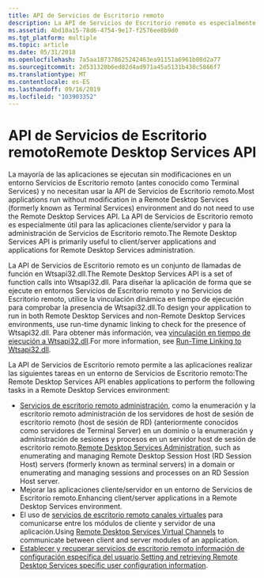 ```yaml
---
title: API de Servicios de Escritorio remoto
description: La API de Servicios de Escritorio remoto es especialmente útil para las aplicaciones cliente/servidor y para la administración de Servicios de Escritorio remoto.
ms.assetid: 4bd10a15-78d6-4754-9e17-f2576ee8b9d0
ms.tgt_platform: multiple
ms.topic: article
ms.date: 05/31/2018
ms.openlocfilehash: 7a5aa187378625242463ea91151a6961b08d2a77
ms.sourcegitcommit: 2d531328b6ed82d4ad971a45a5131b430c5866f7
ms.translationtype: MT
ms.contentlocale: es-ES
ms.lasthandoff: 09/16/2019
ms.locfileid: "103903352"
---
```

# <a name="remote-desktop-services-api"></a><span data-ttu-id="fff00-103">API de Servicios de Escritorio remoto</span><span class="sxs-lookup"><span data-stu-id="fff00-103">Remote Desktop Services API</span></span>

<span data-ttu-id="fff00-104">La mayoría de las aplicaciones se ejecutan sin modificaciones en un entorno Servicios de Escritorio remoto (antes conocido como Terminal Services) y no necesitan usar la API de Servicios de Escritorio remoto.</span><span class="sxs-lookup"><span data-stu-id="fff00-104">Most applications run without modification in a Remote Desktop Services (formerly known as Terminal Services) environment and do not need to use the Remote Desktop Services API.</span></span> <span data-ttu-id="fff00-105">La API de Servicios de Escritorio remoto es especialmente útil para las aplicaciones cliente/servidor y para la administración de Servicios de Escritorio remoto.</span><span class="sxs-lookup"><span data-stu-id="fff00-105">The Remote Desktop Services API is primarily useful to client/server applications and applications for Remote Desktop Services administration.</span></span>

<span data-ttu-id="fff00-106">La API de Servicios de Escritorio remoto es un conjunto de llamadas de función en Wtsapi32.dll.</span><span class="sxs-lookup"><span data-stu-id="fff00-106">The Remote Desktop Services API is a set of function calls into Wtsapi32.dll.</span></span> <span data-ttu-id="fff00-107">Para diseñar la aplicación de forma que se ejecute en entornos Servicios de Escritorio remoto y no Servicios de Escritorio remoto, utilice la vinculación dinámica en tiempo de ejecución para comprobar la presencia de Wtsapi32.dll.</span><span class="sxs-lookup"><span data-stu-id="fff00-107">To design your application to run in both Remote Desktop Services and non-Remote Desktop Services environments, use run-time dynamic linking to check for the presence of Wtsapi32.dll.</span></span> <span data-ttu-id="fff00-108">Para obtener más información, vea [vinculación en tiempo de ejecución a Wtsapi32.dll](run-time-linking-to-wtsapi32-dll.md).</span><span class="sxs-lookup"><span data-stu-id="fff00-108">For more information, see [Run-Time Linking to Wtsapi32.dll](run-time-linking-to-wtsapi32-dll.md).</span></span>

<span data-ttu-id="fff00-109">La API de Servicios de Escritorio remoto permite a las aplicaciones realizar las siguientes tareas en un entorno de Servicios de Escritorio remoto:</span><span class="sxs-lookup"><span data-stu-id="fff00-109">The Remote Desktop Services API enables applications to perform the following tasks in a Remote Desktop Services environment:</span></span>

-   <span data-ttu-id="fff00-110">[Servicios de escritorio remoto administración](terminal-services-administration.md), como la enumeración y la escritorio remoto administración de los servidores de host de sesión de escritorio remoto (host de sesión de RD) (anteriormente conocidos como servidores de Terminal Server) en un dominio o la enumeración y administración de sesiones y procesos en un servidor host de sesión de escritorio remoto.</span><span class="sxs-lookup"><span data-stu-id="fff00-110">[Remote Desktop Services Administration](terminal-services-administration.md), such as enumerating and managing Remote Desktop Session Host (RD Session Host) servers (formerly known as terminal servers) in a domain or enumerating and managing sessions and processes on an RD Session Host server.</span></span>
-   <span data-ttu-id="fff00-111">Mejorar las aplicaciones cliente/servidor en un entorno de Servicios de Escritorio remoto.</span><span class="sxs-lookup"><span data-stu-id="fff00-111">Enhancing client/server applications in a Remote Desktop Services environment.</span></span>
-   <span data-ttu-id="fff00-112">El uso de [servicios de escritorio remoto canales virtuales](terminal-services-virtual-channels.md) para comunicarse entre los módulos de cliente y servidor de una aplicación.</span><span class="sxs-lookup"><span data-stu-id="fff00-112">Using [Remote Desktop Services Virtual Channels](terminal-services-virtual-channels.md) to communicate between client and server modules of an application.</span></span>
-   <span data-ttu-id="fff00-113">[Establecer y recuperar servicios de escritorio remoto información de configuración específica del usuario](terminal-services-user-configuration.md).</span><span class="sxs-lookup"><span data-stu-id="fff00-113">[Setting and retrieving Remote Desktop Services specific user configuration information](terminal-services-user-configuration.md).</span></span>

 

 




